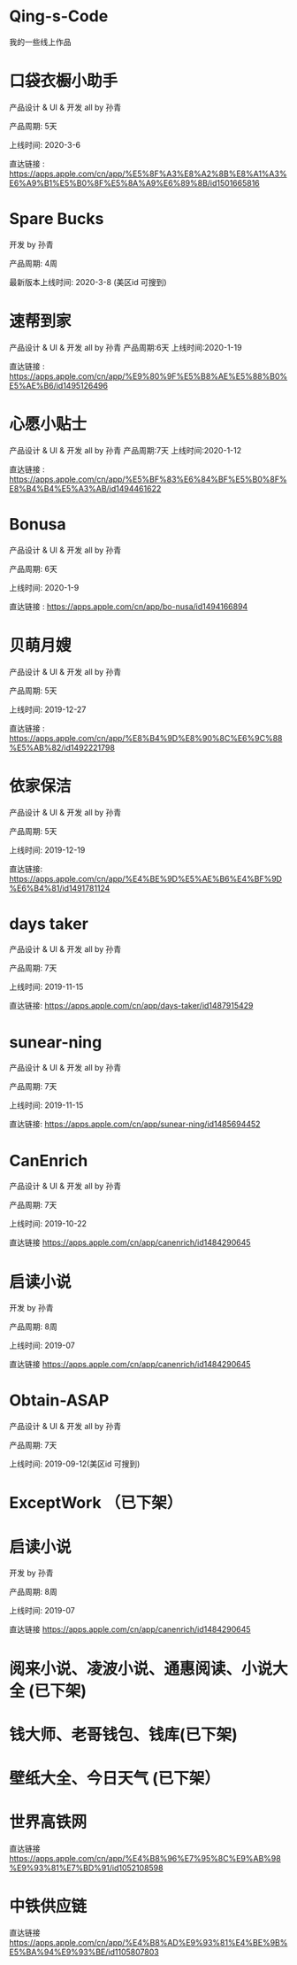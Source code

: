 # Qing-s-Code
我的一些线上作品

# 口袋衣橱小助手  

产品设计 & UI & 开发 all by 孙青 

产品周期: 5天     

上线时间: 2020-3-6 

直达链接 : https://apps.apple.com/cn/app/%E5%8F%A3%E8%A2%8B%E8%A1%A3%E6%A9%B1%E5%B0%8F%E5%8A%A9%E6%89%8B/id1501665816


# Spare Bucks  

开发 by 孙青  

产品周期: 4周 

最新版本上线时间: 2020-3-8 (美区id 可搜到)


# 速帮到家  

产品设计 & UI & 开发 all by 孙青  产品周期:6天 上线时间:2020-1-19

直达链接 : https://apps.apple.com/cn/app/%E9%80%9F%E5%B8%AE%E5%88%B0%E5%AE%B6/id1495126496


# 心愿小贴士  

产品设计 & UI & 开发 all by 孙青  产品周期:7天 上线时间:2020-1-12

直达链接 : https://apps.apple.com/cn/app/%E5%BF%83%E6%84%BF%E5%B0%8F%E8%B4%B4%E5%A3%AB/id1494461622


# Bonusa

产品设计 & UI & 开发 all by 孙青  

产品周期: 6天 

上线时间: 2020-1-9

直达链接 : https://apps.apple.com/cn/app/bo-nusa/id1494166894


# 贝萌月嫂  

产品设计 & UI & 开发 all by 孙青 

产品周期: 5天 

上线时间: 2019-12-27

直达链接 : https://apps.apple.com/cn/app/%E8%B4%9D%E8%90%8C%E6%9C%88%E5%AB%82/id1492221798


# 依家保洁 

产品设计 & UI & 开发 all by 孙青 

产品周期: 5天 

上线时间: 2019-12-19

直达链接: https://apps.apple.com/cn/app/%E4%BE%9D%E5%AE%B6%E4%BF%9D%E6%B4%81/id1491781124


# days taker  

产品设计 & UI & 开发 all by 孙青  

产品周期: 7天 

上线时间: 2019-11-15

直达链接: https://apps.apple.com/cn/app/days-taker/id1487915429


# sunear-ning

产品设计 & UI & 开发 all by 孙青  

产品周期: 7天 

上线时间: 2019-11-15

直达链接: https://apps.apple.com/cn/app/sunear-ning/id1485694452


# CanEnrich  

产品设计 & UI & 开发 all by 孙青  

产品周期: 7天 

上线时间: 2019-10-22

直达链接 https://apps.apple.com/cn/app/canenrich/id1484290645


# 启读小说 

开发 by 孙青  

产品周期: 8周 

上线时间: 2019-07

直达链接 https://apps.apple.com/cn/app/canenrich/id1484290645


# Obtain-ASAP  

产品设计 & UI & 开发 all by 孙青 

产品周期: 7天 

上线时间: 2019-09-12(美区id 可搜到)


# ExceptWork （已下架）


# 启读小说  

开发 by 孙青  

产品周期: 8周 

上线时间: 2019-07

直达链接 https://apps.apple.com/cn/app/canenrich/id1484290645


# 阅来小说、凌波小说、通惠阅读、小说大全 (已下架)


# 钱大师、老哥钱包、钱库(已下架)


# 壁纸大全、今日天气 (已下架）


# 世界高铁网 

直达链接 https://apps.apple.com/cn/app/%E4%B8%96%E7%95%8C%E9%AB%98%E9%93%81%E7%BD%91/id1052108598


# 中铁供应链

直达链接 https://apps.apple.com/cn/app/%E4%B8%AD%E9%93%81%E4%BE%9B%E5%BA%94%E9%93%BE/id1105807803





